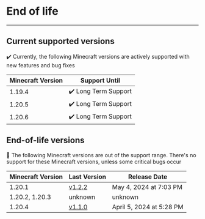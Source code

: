 # End of life

---

## Current supported versions

✔️ Currently, the following Minecraft versions are actively supported with new features and bug fixes

| Minecraft Version | Support Until        |
|-------------------|----------------------|
| 1.19.4            | ✔️ Long Term Support |
| 1.20.5            | ✔️ Long Term Support |
| 1.20.6            | ✔️ Long Term Support |

## End-of-life versions

👻 The following Minecraft versions are out of the support range.
There's no support for these Minecraft versions, unless some critical bugs occur

| Minecraft Version | Last Version                                                                     | Release Date              |
|-------------------|----------------------------------------------------------------------------------|---------------------------|
| 1.20.1            | [v1.2.2](https://modrinth.com/mod/crystalcarpetaddition/version/mc1.20.1-v1.2.2) | May 4, 2024 at 7:03 PM    |
| 1.20.2, 1.20.3    | unknown                                                                          | unknown                   |
| 1.20.4            | [v1.1.0](https://modrinth.com/mod/crystalcarpetaddition/version/mc1.20.4-v1.1.0) | April 5, 2024 at 5:28 PM  |

